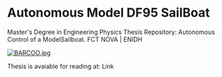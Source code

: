 # Autonomous Model DF95 SailBoat
Master's Degree in Engineering Physics Thesis Repository: Autonomous Control of a ModelSailboat. FCT NOVA | ENIDH

[![BARCOO.jpg](https://i.postimg.cc/X7qxJ7Qg/BARCOO.jpg)](https://postimg.cc/YhcQDkc4)

Thesis is avaiable for reading at: Link
